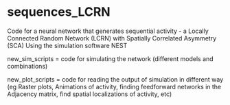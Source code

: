 # sequences_LCRN

Code for a neural network that generates sequential activity - a Locally Connected Random Network (LCRN) with Spatially Correlated Asymmetry (SCA)
Using the simulation software NEST


new_sim_scripts = code for simulating the network (different models and combinations)

new_plot_scripts = code for reading the output of simulation in different way (eg Raster plots, Animations of activity, finding feedforward networks in the Adjacency matrix, find spatial localizations of activity, etc)
